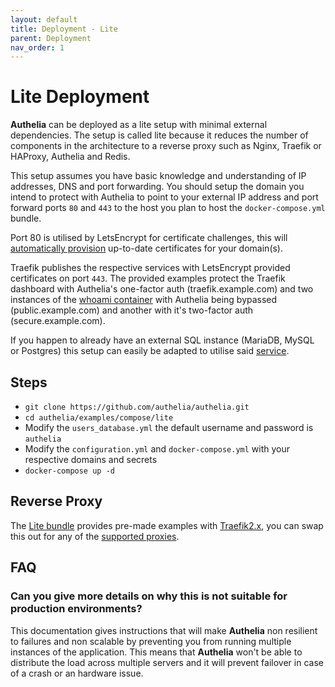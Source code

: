 ```yaml
---
layout: default
title: Deployment - Lite
parent: Deployment
nav_order: 1
---
```


# Lite Deployment

**Authelia** can be deployed as a lite setup with minimal external dependencies.
The setup is called lite because it reduces the number of components in the architecture
to a reverse proxy such as Nginx, Traefik or HAProxy, Authelia and Redis.

This setup assumes you have basic knowledge and understanding of IP addresses, DNS and port
forwarding. You should setup the domain you intend to protect with Authelia to point to your
external IP address and port forward ports `80` and `443` to the host you plan to host the
`docker-compose.yml` bundle.

Port 80 is utilised by LetsEncrypt for certificate challenges, this will [automatically
provision](https://docs.traefik.io/https/acme/) up-to-date certificates for your domain(s).

Traefik publishes the respective services with LetsEncrypt provided certificates on port `443`.
The provided examples protect the Traefik dashboard with Authelia's one-factor auth
(traefik.example.com) and two instances of the
[whoami container](https://hub.docker.com/r/containous/whoami) with Authelia being
bypassed (public.example.com) and another with it's two-factor auth (secure.example.com). 

If you happen to already have an external SQL instance (MariaDB, MySQL or Postgres) this 
setup can easily be adapted to utilise said [service](../configuration/storage/index.md).

## Steps

- `git clone https://github.com/authelia/authelia.git`
- `cd authelia/examples/compose/lite`
- Modify the `users_database.yml` the default username and password is `authelia`
- Modify the `configuration.yml` and `docker-compose.yml` with your respective domains and secrets
- `docker-compose up -d`

## Reverse Proxy

The [Lite bundle](https://github.com/authelia/authelia/blob/master/compose/lite/docker-compose.yml)
provides pre-made examples with [Traefik2.x](./supported-proxies/traefik2.x.md), you can swap this
out for any of the [supported proxies](./supported-proxies/index.md).

## FAQ

### Can you give more details on why this is not suitable for production environments?

This documentation gives instructions that will make **Authelia** non
resilient to failures and non scalable by preventing you from running multiple
instances of the application. This means that **Authelia** won't be able to distribute
the load across multiple servers and it will prevent failover in case of a
crash or an hardware issue.